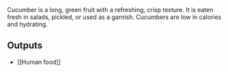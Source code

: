 Cucumber is a long, green fruit with a refreshing, crisp texture. It is eaten fresh in salads, pickled, or used as a garnish. Cucumbers are low in calories and hydrating.
## Outputs
- [[Human food]]